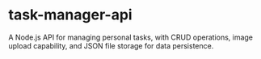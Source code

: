# task-manager-api
A Node.js API for managing personal tasks, with CRUD operations, image upload capability, and JSON file storage for data persistence.
